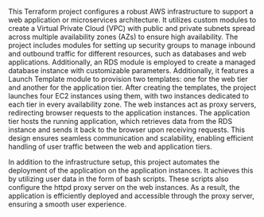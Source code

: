 This Terraform project configures a robust AWS infrastructure to support a web application or microservices architecture. It utilizes custom modules to create a Virtual Private Cloud (VPC) with public and private subnets spread across multiple availability zones (AZs) to ensure high availability. The project includes modules for setting up security groups to manage inbound and outbound traffic for different resources, such as databases and web applications. Additionally, an RDS module is employed to create a managed database instance with customizable parameters. Additionally, it features a Launch Template module to provision two templates: one for the web tier and another for the application tier. After creating the templates, the project launches four EC2 instances using them, with two instances dedicated to each tier in every availability zone. The web instances act as proxy servers, redirecting browser requests to the application instances. The application tier hosts the running application, which retrieves data from the RDS instance and sends it back to the browser upon receiving requests. This design ensures seamless communication and scalability, enabling efficient handling of user traffic between the web and application tiers.

In addition to the infrastructure setup, this project automates the deployment of the application on the application instances. It achieves this by utilizing user data in the form of bash scripts. These scripts also configure the httpd proxy server on the web instances. As a result, the application is efficiently deployed and accessible through the proxy server, ensuring a smooth user experience.
